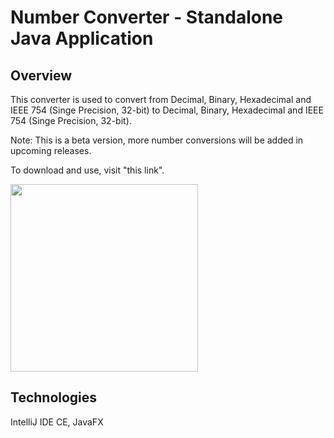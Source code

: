 # Number Converter - Standalone Java Application

## Overview

This converter is used to convert from Decimal, Binary, Hexadecimal and IEEE 754 (Singe Precision, 32-bit) to Decimal, Binary, Hexadecimal and IEEE 754 (Singe Precision, 32-bit).

Note: This is a beta version, more number conversions will be added in upcoming releases.

To download and use, visit "this link".

<image src="https://github.com/asidique/Number-Converter/blob/master/Screen%20Shot%202018-03-06%20at%206.52.09%20PM.png" width="300" />

## Technologies
IntelliJ IDE CE, JavaFX
